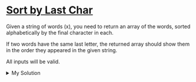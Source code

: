 # [Sort by Last Char](https://www.codewars.com/kata/57eba158e8ca2c8aba0002a0)

Given a string of words (x), you need to return an array of the words, sorted alphabetically by the final character in
each.

If two words have the same last letter, the returned array should show them in the order they appeared in the given
string.

All inputs will be valid.

<details><summary>My Solution</summary>

```js
const last = (x) =>
  x.split(" ").sort((a, b) => a[a.length - 1].localeCompare(b[b.length - 1]));
```

</details>
